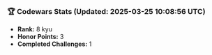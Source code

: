 ### 🏆 Codewars Stats (Updated: 2025-03-25 10:08:56 UTC)

- **Rank:** 8 kyu
- **Honor Points:** 3
- **Completed Challenges:** 1

